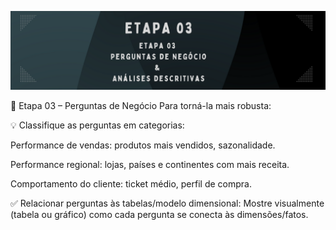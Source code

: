 ![](https://github.com/DuduTrindade/Portifolio/blob/main/Projetos/Projeto%2001%20-%20An%C3%A1lise%20de%20Vendas/Etapa%2003%20Perguntas%20de%20Neg%C3%B3cio%20e%20An%C3%A1lises%20Descritivas/img/PROJETOS%20(1).png)

🎯 Etapa 03 – Perguntas de Negócio
Para torná-la mais robusta:

💡 Classifique as perguntas em categorias:

Performance de vendas: produtos mais vendidos, sazonalidade.

Performance regional: lojas, países e continentes com mais receita.

Comportamento do cliente: ticket médio, perfil de compra.

✅ Relacionar perguntas às tabelas/modelo dimensional:
Mostre visualmente (tabela ou gráfico) como cada pergunta se conecta às dimensões/fatos.